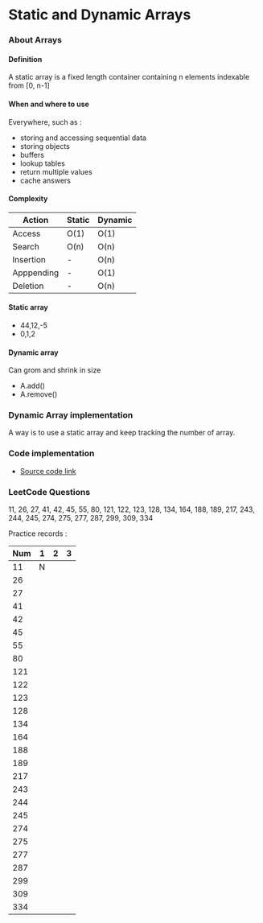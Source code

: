 # Static and Dynamic Arrays

### About Arrays

#### Definition
A static array is a fixed length container containing n elements indexable from [0, n-1]

#### When and where to use
Everywhere, such as :
- storing and accessing sequential data
- storing objects
- buffers
- lookup tables
- return multiple values
- cache answers

#### Complexity
| Action      | Static| Dynamic  |
| ----------- |------| -----|
| Access      | O(1) | O(1) |
| Search      | O(n) | O(n) |
| Insertion   | - | O(n) |
| Apppending  | - | O(1) |
| Deletion    | - | O(n) |

#### Static array
- 44,12,-5
- 0,1,2

#### Dynamic array
Can grom and shrink in size
- A.add()
- A.remove()

### Dynamic Array implementation
A way is to use a static array and keep tracking the number of array.

### Code implementation
- [Source code link](https://github.com/williamfiset/data-structures)

### LeetCode Questions
11, 26, 27, 41, 42, 45, 55, 80, 121, 122, 123, 128, 134, 164, 188, 189, 217, 243, 244, 245, 274, 275, 277, 287, 299, 309, 334

Practice records :

| Num | 1 | 2 | 3 |
|-----|---|---|---|
| 11  | N |   |   |
| 26  |   |   |   |
| 27  |   |   |   |
| 41  |   |   |   |
| 42  |   |   |   |
| 45  |   |   |   |
| 55  |   |   |   |
| 80  |   |   |   |
| 121 |   |   |   |
| 122 |   |   |   |
| 123 |   |   |   |
| 128 |   |   |   |
| 134 |   |   |   |
| 164 |   |   |   |
| 188 |   |   |   |
| 189 |   |   |   |
| 217 |   |   |   |
| 243 |   |   |   |
| 244 |   |   |   |
| 245 |   |   |   |
| 274 |   |   |   |
| 275 |   |   |   |
| 277 |   |   |   |
| 287 |   |   |   |
| 299 |   |   |   |
| 309 |   |   |   |
| 334 |   |   |   |
